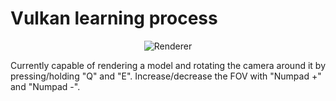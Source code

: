 # Vulkan learning process

<div align="center"><img src="https://i.imgur.com/hEHThZa.png" alt="Renderer" align="center"/></div>

Currently capable of rendering a model and rotating the camera around it by pressing/holding "Q" and "E". Increase/decrease the FOV with "Numpad +" and "Numpad -".
